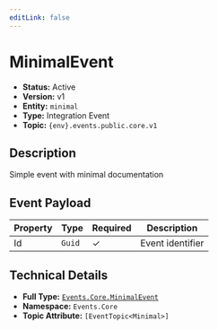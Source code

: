```yaml
---
editLink: false
---
```


# MinimalEvent

- **Status:** Active
- **Version:** v1
- **Entity:** `minimal`
- **Type:** Integration Event
- **Topic:** `{env}.events.public.core.v1`

## Description

Simple event with minimal documentation

## Event Payload

| Property | Type | Required | Description |
| ----------------------------------------------------------------- | --------- | -------- | --------------------------------------------------------------------- |
| Id | `Guid` | ✓ | Event identifier |

## Technical Details

- **Full Type:** [`Events.Core.MinimalEvent`](https://[github.url.from.config.com]/Events/Core/MinimalEvent.cs)
- **Namespace:** `Events.Core`
- **Topic Attribute:** `[EventTopic<Minimal>]`